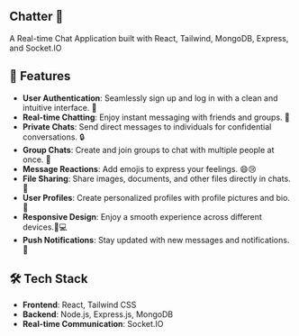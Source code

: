 ## Chatter 💬
A Real-time Chat Application built with React, Tailwind, MongoDB, Express, and Socket.IO

## 🚀 Features
- __User Authentication__: Seamlessly sign up and log in with a clean and intuitive interface. 🔑
- __Real-time Chatting__: Enjoy instant messaging with friends and groups. 💨
- __Private Chats__: Send direct messages to individuals for confidential conversations. 🔒
- __Group Chats__: Create and join groups to chat with multiple people at once. 👥
- __Message Reactions__: Add emojis to express your feelings. 😄😢
- __File Sharing__: Share images, documents, and other files directly in chats. 📁
- __User Profiles__: Create personalized profiles with profile pictures and bio. 👤
- __Responsive Design__: Enjoy a smooth experience across different devices.📱💻
- __Push Notifications__: Stay updated with new messages and notifications. 🔔

## 🛠️ Tech Stack
- __Frontend__: React, Tailwind CSS
- __Backend__: Node.js, Express.js, MongoDB
- __Real-time Communication__: Socket.IO
